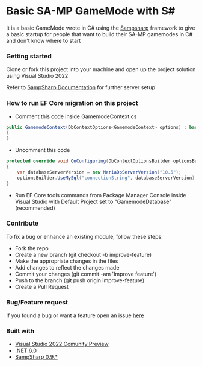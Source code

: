 # Basic SA-MP GameMode with S#
It is a basic GameMode wrote in C# using the [Sampsharp](https://github.com/ikkentim/SampSharp) framework to give a basic startup for people that want to build their SA-MP gamemodes in C# and don't know where to start

### Getting started
Clone or fork this project into your machine and open up the project solution using Visual Studio 2022

Refer to [SampSharp Documentation](https://sampsharp.net/getting-started) for further server setup

### How to run EF Core migration on this project
* Comment this code inside GamemodeContext.cs
```c#
public GamemodeContext(DbContextOptions<GamemodeContext> options) : base(options)
{
}
```
* Uncomment this code
```c#
protected override void OnConfiguring(DbContextOptionsBuilder optionsBuilder)
{
    var databaseServerVersion = new MariaDbServerVersion("10.5");
    optionsBuilder.UseMySql("connectionString", databaseServerVersion);
}
```
* Run EF Core tools commands from Package Manager Console inside Visual Studio with Default Project set to \"GamemodeDatabase\" (recommended)

### Contribute
To fix a bug or enhance an existing module, follow these steps:

* Fork the repo
* Create a new branch (git checkout -b improve-feature)
* Make the appropriate changes in the files
* Add changes to reflect the changes made
* Commit your changes (git commit -am 'Improve feature')
* Push to the branch (git push origin improve-feature)
* Create a Pull Request

### Bug/Feature request
If you found a bug or want a feature open an issue [here](https://github.com/CiprianN23/SAMP-BasicGamemode/issues)

### Built with
* [Visual Studio 2022 Comunity Preview](https://visualstudio.microsoft.com/downloads/)
* [.NET 6.0](https://github.com/dotnet/core)
* [SampSharp 0.9.*](https://github.com/ikkentim/SampSharp)
